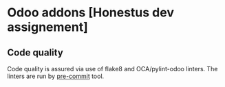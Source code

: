 # Odoo addons [Honestus dev assignement]

## Code quality

Code quality is assured via use of flake8 and OCA/pylint-odoo linters. The
linters are run by [pre-commit](https://pre-commit.com/) tool.

